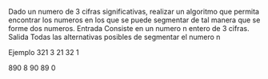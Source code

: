 Dado un numero de 3 cifras significativas, realizar un algoritmo que permita encontrar los numeros en los que se puede segmentar de tal manera que se forme dos numeros.
Entrada
Consiste en un numero n entero de 3 cifras.
Salida
Todas las alternativas posibles de segmentar el numero n

Ejemplo
321			3 21 
			32 1
			
890			8 90
			89 0
			
